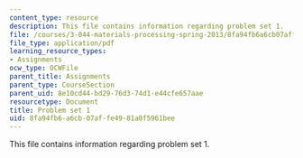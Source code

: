 ```yaml
---
content_type: resource
description: This file contains information regarding problem set 1.
file: /courses/3-044-materials-processing-spring-2013/8fa94fb6a6cb07affe4981a0f5961bee_MIT3_044S13_pset1.pdf
file_type: application/pdf
learning_resource_types:
- Assignments
ocw_type: OCWFile
parent_title: Assignments
parent_type: CourseSection
parent_uid: 8e10cd44-bd29-76d3-74d1-e44cfe657aae
resourcetype: Document
title: Problem set 1
uid: 8fa94fb6-a6cb-07af-fe49-81a0f5961bee
---
```

This file contains information regarding problem set 1.

